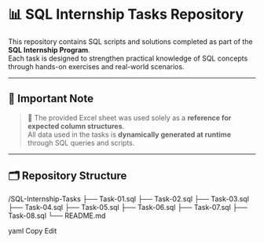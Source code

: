 # 📊 SQL Internship Tasks Repository

This repository contains SQL scripts and solutions completed as part of the **SQL Internship Program**.  
Each task is designed to strengthen practical knowledge of SQL concepts through hands-on exercises and real-world scenarios.

---

## 📝 Important Note  

> 📄 The provided Excel sheet was used solely as a **reference for expected column structures**.  
> All data used in the tasks is **dynamically generated at runtime** through SQL queries and scripts.

---

## 🗂️ Repository Structure  
/SQL-Internship-Tasks
├── Task-01.sql
├── Task-02.sql
├── Task-03.sql
├── Task-04.sql
├── Task-05.sql
├── Task-06.sql
├── Task-07.sql
├── Task-08.sql
└── README.md

yaml
Copy
Edit

